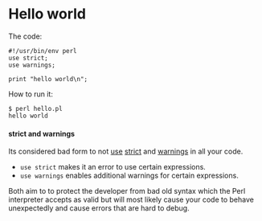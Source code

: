 # Hello world

The code:

    #!/usr/bin/env perl
    use strict;
    use warnings;
    
    print "hello world\n";

How to run it:

    $ perl hello.pl
    hello world

#### strict and warnings

Its considered bad form to not
[use](https://perldoc.perl.org/functions/use.html)
[strict](https://perldoc.perl.org/strict.html) and
[warnings](https://perldoc.perl.org/warnings.html) in all your code.

- `use strict` makes it an error to use certain expressions.
- `use warnings` enables additional warnings for certain expressions.

Both aim to to protect the developer from bad old syntax which
the Perl interpreter accepts as valid but will most likely cause your code
to behave unexpectedly and cause errors that are hard to debug.  

